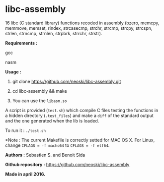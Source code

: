 # libc-assembly
16 libc (C standard library) functions recoded in assembly (bzero, memcpy, memmove, memset, 
rindex, strcasecmp, strchr, strcmp, strcpy, strcspn, strlen, strncmp, strnlen,
strpbrk, strrchr, strstr).

**Requirements :**

gcc

nasm

**Usage :**

1. git clone https://github.com/neoski/libc-assembly.git

2. cd libc-assembly && make

3. You can use the `libasm.so`

A script is provided (`test.sh`) which compile C files testing the functions 
in a hidden directory (`.test_files`) and make a `diff` of the standard output 
and the one generated when the lib is loaded.

To run it : `./test.sh`

*Note : The current Makefile is correctly setted for MAC OS X.
For Linux, change `CFLAGS = -f macho64` to `CFLAGS = -f elf64`.

**Authors :** Sebastien S. and Benoit Sida

**Github repository :** https://github.com/neoski/libc-assembly

**Made in april 2016.**
